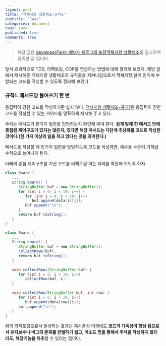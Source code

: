 ```yaml
---
layout: post
title: "객체지향 생활체조-규칙1"
subtitle: "Java"
categories: document
tags: java
published: true
comments: true
---
```


> 해당 글은 [developerFarm 개발자 블로그의 농장객체지향 생활체조](https://developerfarm.wordpress.com/2012/02/03/object_calisthenics_summary)를 참고하여 정리한 글 입니다.

앞서 효과적으로 TDD, 리팩토링, OOP를 연습하는 방법에 대해 정리해 보았다. 해당 글에서 제시해준 객체지향 생활체조의 규칙들을 지켜나감으로서 객체지향 설계 원칙에 부함되는 코드를 작성할 수 있도록 정리해 보겠다.



### 규칙1. 메서드당 들여쓰기 한 번

응집력이 강한 코드를 작성하기란 쉽지 않다. [객체지향 생활체조-규칙1](https://developerfarm.wordpress.com/2012/01/26/object_calisthenics_2)은 응집력이 강한 코드를 작성할 수 있는 가이드를 명확하게 제시해 주고 있다.

우리는 메서드가 한가지 일만을 담당하는지 확인해 봐야 한다. **쉽게 말해 한 메서드 안에 중첩된 제어구조가 있지는 않은지, 있다면 해당 메서드는 다단계 추상화를 코드로 작성한 것이다.(한 가지 이상의 일을 하고 있다는 것을 의미한다.)**

메서드를 작성할 때 한가지 일만을 담당하도록 코드를 작성하면, 재사용 수준이 기하급수적으로 늘어나게 된다. 

아래의 중첩 제어구조를 가진 코드를 리팩토링 하는 예제를 확인해 보도록 하자.

```java
class Board {
   ...
   String board() {
      StringBuffer buf = new StringBuffer();
      for (int i = 0; i < 10; i++) {
         for (int j = 0; j < 10; j++)
            buf.append(data[i][j]);
         buf.append("\n");
      }
      return buf.toString();
   }
}
```

```java
class Board {
   ...
   String board() {
      StringBuffer buf = new StringBuffer();
      collectRows(buf);
      return buf.toString();
   }
 
   void collectRows(StringBuffer buf) {
      for (int i = 0; i < 10; i++)
         collectRow(buf, i);
   }
 
   void collectRow(StringBuffer buf, int row) {
      for (int i = 0; i < 10; i++)
         buf.append(data[row][i]);
      buf.append("\n");
   }
}
```

위의 리팩토링으로서 발생하는 효과는 재사용성 이외에도 **코드의 가독성이 향상 됨으로서 유지보수나 버그의 존재를 판별하기 쉽고, 메소드 명을 통해서 주석을 작성하지 않더라도, 해당기능을 유추**할 수 있다는 점이다.